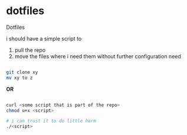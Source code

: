 # dotfiles
Dotfiles

i should have a simple script to 

1. pull the repo
2. move the files where i need them without further configuration need

```bash

git clone xy
mv xy to z

```

**OR**

```bash

curl <some script that is part of the repo>
chmod u+x <script>

# i can trust it to do little harm
./<script>

```
